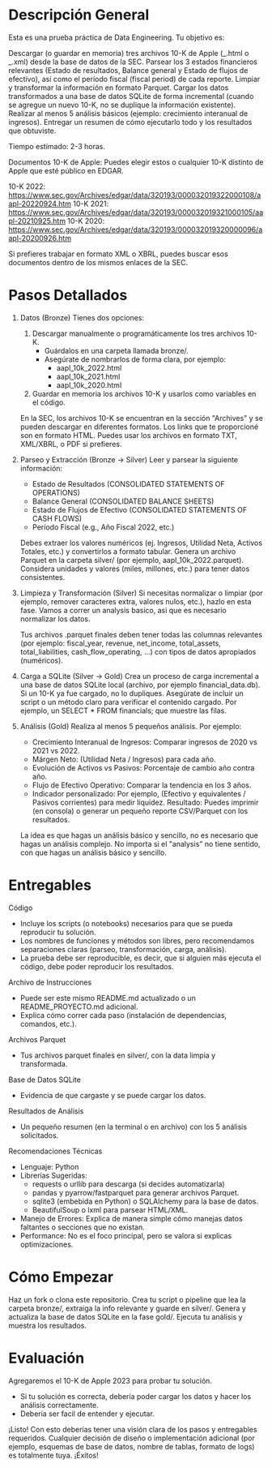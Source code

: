 # Descripción General

Esta es una prueba práctica de Data Engineering. Tu objetivo es:

Descargar (o guardar en memoria) tres archivos 10-K de Apple (_.html o _.xml) desde la base de datos de la SEC.
Parsear los 3 estados financieros relevantes (Estado de resultados, Balance general y Estado de flujos de efectivo), así como el período fiscal (fiscal period) de cada reporte.
Limpiar y transformar la información en formato Parquet.
Cargar los datos transformados a una base de datos SQLite de forma incremental (cuando se agregue un nuevo 10-K, no se duplique la información existente).
Realizar al menos 5 análisis básicos (ejemplo: crecimiento interanual de ingresos).
Entregar un resumen de cómo ejecutarlo todo y los resultados que obtuviste.

Tiempo estimado: 2-3 horas.

Documentos 10-K de Apple:
Puedes elegir estos o cualquier 10-K distinto de Apple que esté público en EDGAR.

10-K 2022: https://www.sec.gov/Archives/edgar/data/320193/000032019322000108/aapl-20220924.htm
10-K 2021: https://www.sec.gov/Archives/edgar/data/320193/000032019321000105/aapl-20210925.htm
10-K 2020: https://www.sec.gov/Archives/edgar/data/320193/000032019320000096/aapl-20200926.htm

Si prefieres trabajar en formato XML o XBRL, puedes buscar esos documentos dentro de los mismos enlaces de la SEC.

# Pasos Detallados

1. Datos (Bronze)
   Tienes dos opciones:

   1. Descargar manualmente o programáticamente los tres archivos 10-K.
      - Guárdalos en una carpeta llamada bronze/.
      - Asegúrate de nombrarlos de forma clara, por ejemplo:
        - aapl_10k_2022.html
        - aapl_10k_2021.html
        - aapl_10k_2020.html
   2. Guardar en memoria los archivos 10-K y usarlos como variables en el código.

   En la SEC, los archivos 10-K se encuentran en la sección "Archives" y se pueden descargar en diferentes formatos.
   Los links que te proporcioné son en formato HTML. Puedes usar los archivos en formato TXT, XML/XBRL, o PDF si prefieres.

2. Parseo y Extracción (Bronze → Silver)
   Leer y parsear la siguiente información:

   - Estado de Resultados (CONSOLIDATED STATEMENTS OF OPERATIONS)
   - Balance General (CONSOLIDATED BALANCE SHEETS)
   - Estado de Flujos de Efectivo (CONSOLIDATED STATEMENTS OF CASH FLOWS)
   - Período Fiscal (e.g., Año Fiscal 2022, etc.)

   Debes extraer los valores numéricos (ej. Ingresos, Utilidad Neta, Activos Totales, etc.) y convertirlos a formato tabular.
   Genera un archivo Parquet en la carpeta silver/ (por ejemplo, aapl_10k_2022.parquet).
   Considera unidades y valores (miles, millones, etc.) para tener datos consistentes.

3. Limpieza y Transformación (Silver)
   Si necesitas normalizar o limpiar (por ejemplo, remover caracteres extra, valores nulos, etc.), hazlo en esta fase.
   Vamos a correr un analysis basico, asi que es necesario normalizar los datos.

   Tus archivos .parquet finales deben tener todas las columnas relevantes (por ejemplo: fiscal_year, revenue, net_income, total_assets, total_liabilities, cash_flow_operating, ...) con tipos de datos apropiados (numéricos).

4. Carga a SQLite (Silver → Gold)
   Crea un proceso de carga incremental a una base de datos SQLite local (archivo, por ejemplo financial_data.db).
   Si un 10-K ya fue cargado, no lo dupliques.
   Asegúrate de incluir un script o un método claro para verificar el contenido cargado. Por ejemplo, un SELECT \* FROM financials; que muestre las filas.

5. Análisis (Gold)
   Realiza al menos 5 pequeños análisis. Por ejemplo:

   - Crecimiento Interanual de Ingresos: Comparar ingresos de 2020 vs 2021 vs 2022.
   - Márgen Neto: (Utilidad Neta / Ingresos) para cada año.
   - Evolución de Activos vs Pasivos: Porcentaje de cambio año contra año.
   - Flujo de Efectivo Operativo: Comparar la tendencia en los 3 años.
   - Indicador personalizado: Por ejemplo, (Efectivo y equivalentes / Pasivos corrientes) para medir liquidez.
     Resultado: Puedes imprimir (en consola) o generar un pequeño reporte CSV/Parquet con los resultados.

   La idea es que hagas un análisis básico y sencillo, no es necesario que hagas un análisis complejo.
   No importa si el "analysis" no tiene sentido, con que hagas un análisis básico y sencillo.

# Entregables

Código

- Incluye los scripts (o notebooks) necesarios para que se pueda reproducir tu solución.
- Los nombres de funciones y métodos son libres, pero recomendamos separaciones claras (parseo, transformación, carga, análisis).
- La prueba debe ser reproducible, es decir, que si alguien más ejecuta el código, debe poder reproducir los resultados.

Archivo de Instrucciones

- Puede ser este mismo README.md actualizado o un README_PROYECTO.md adicional.
- Explica cómo correr cada paso (instalación de dependencias, comandos, etc.).

Archivos Parquet

- Tus archivos parquet finales en silver/, con la data limpia y transformada.

Base de Datos SQLite

- Evidencia de que cargaste y se puede cargar los datos.

Resultados de Análisis

- Un pequeño resumen (en la terminal o en archivo) con los 5 análisis solicitados.

Recomendaciones Técnicas

- Lenguaje: Python
- Librerías Sugeridas:
  - requests o urllib para descarga (si decides automatizarla)
  - pandas y pyarrow/fastparquet para generar archivos Parquet.
  - sqlite3 (embebida en Python) o SQLAlchemy para la base de datos.
  - BeautifulSoup o lxml para parsear HTML/XML.
- Manejo de Errores: Explica de manera simple cómo manejas datos faltantes o secciones que no existan.
- Performance: No es el foco principal, pero se valora si explicas optimizaciones.

# Cómo Empezar

Haz un fork o clona este repositorio.
Crea tu script o pipeline que lea la carpeta bronze/, extraiga la info relevante y guarde en silver/.
Genera y actualiza la base de datos SQLite en la fase gold/.
Ejecuta tu análisis y muestra los resultados.

# Evaluación

Agregaremos el 10-K de Apple 2023 para probar tu solución.

- Si tu solución es correcta, debería poder cargar los datos y hacer los análisis correctamente.
- Deberia ser facil de entender y ejecutar.

¡Listo!
Con esto deberías tener una visión clara de los pasos y entregables requeridos. Cualquier decisión de diseño o implementación adicional (por ejemplo, esquemas de base de datos, nombre de tablas, formato de logs) es totalmente tuya. ¡Éxitos!
